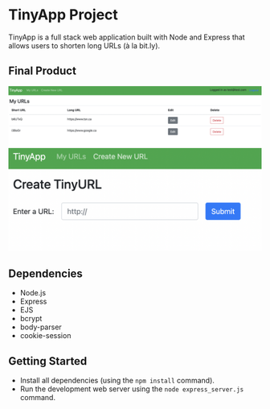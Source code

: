 # TinyApp Project

TinyApp is a full stack web application built with Node and Express that allows users to shorten long URLs (à la bit.ly).

## Final Product

!["Screenshot of URLs page"](https://github.com/rplawn/tinyapp/blob/8f38d65848a4b67312a6e0534d08e5b82e633ff7/docs/TinyAppURLS.png)
!["Screenshot of URL creation page"](https://github.com/rplawn/tinyapp/blob/8f38d65848a4b67312a6e0534d08e5b82e633ff7/docs/CreateURL.png)

## Dependencies

- Node.js
- Express
- EJS
- bcrypt
- body-parser
- cookie-session


## Getting Started

- Install all dependencies (using the `npm install` command).
- Run the development web server using the `node express_server.js` command.

